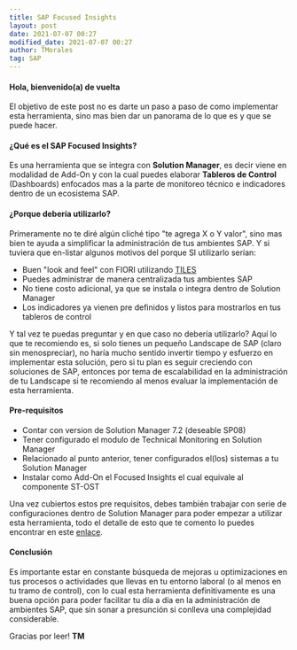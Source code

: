 ```yaml
---
title: SAP Focused Insights
layout: post
date: 2021-07-07 00:27
modified_date: 2021-07-07 00:27
author: TMorales
tag: SAP
---
```

#### Hola, bienvenido(a) de vuelta  

El objetivo de este post no es darte un paso a paso de como implementar esta herramienta, sino mas bien dar un panorama de lo que es y que se puede hacer.  

#### ¿Qué es el SAP Focused Insights?  

Es una herramienta que se integra con **Solution Manager**, es decir viene en modalidad de Add-On y con la cual puedes elaborar **Tableros de Control** (Dashboards) enfocados mas a la parte de monitoreo técnico e indicadores dentro de un ecosistema SAP.  

#### ¿Porque debería utilizarlo?  

Primeramente no te diré algún cliché tipo "te agrega X o Y valor", sino mas bien te ayuda a simplificar la administración de tus ambientes SAP. Y si tuviera que en-listar algunos motivos del porque SI utilizarlo serían:  

- Buen "look and feel" con FIORI utilizando [TILES](https://experience.sap.com/fiori-design-web/tile/)  
- Puedes administrar de manera centralizada tus ambientes SAP  
- No tiene costo adicional, ya que se instala o integra dentro de Solution Manager  
- Los indicadores ya vienen pre definidos y listos para mostrarlos en tus tableros de control  

Y tal vez te puedas preguntar y en que caso no debería utilizarlo? Aquí lo que te recomiendo es, si solo tienes un pequeño Landscape de SAP (claro sin menospreciar), no haría mucho sentido invertir tiempo y esfuerzo en implementar esta solución, pero si tu plan es seguir creciendo con soluciones de SAP, entonces por tema de escalabilidad en la administración de tu Landscape si te recomiendo al menos evaluar la implementación de esta herramienta.  

#### Pre-requisitos  

- Contar con version de Solution Manager 7.2 (deseable SP08)  
- Tener configurado el modulo de Technical Monitoring en Solution Manager  
- Relacionado al punto anterior, tener configurados el(los) sistemas a tu Solution Manager  
- Instalar como Add-On el  Focused Insights el cual equivale al componente ST-OST  

Una vez cubiertos estos pre requisitos, debes también trabajar con serie de configuraciones dentro de Solution Manager para poder empezar a utilizar esta herramienta, todo el detalle de esto que te comento lo puedes encontrar en este [enlace](https://help.sap.com/doc/2a5eebe6285b465eb7fb4a6e66b8ea2b/230/en-US/FINSIGHTS_InstallationGuide.pdf).  

#### Conclusión  

Es importante estar en constante búsqueda de mejoras u optimizaciones en tus procesos o actividades que llevas en tu entorno laboral (o al menos en tu tramo de control), con lo cual esta herramienta definitivamente es una buena opción para poder facilitar tu día a día en la administración de ambientes SAP, que sin sonar a presunción si conlleva una complejidad considerable.  

Gracias por leer! **TM**  